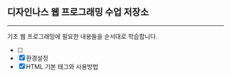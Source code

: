 ## 디자인나스 웹 프로그래밍 수업 저장소

---

기초 웹 프로그래밍에 필요한 내용들을 순서대로 학습합니다.

- [ ]
- [x] 환경설정
- [x] HTML 기본 태그와 사용방법